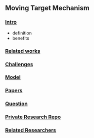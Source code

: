 ## Moving Target Mechanism


### [Intro](./intro)
- definition
- benefits

### [Related works](./related-work)

### [Challenges](./challenges)

### [Model](./model)

### [Papers](./papers)

### [Question](./file/question.md)

### [Private Research Repo](../../../../Moving-Target-Defense)

### [Related Researchers](./file/peers.md)
